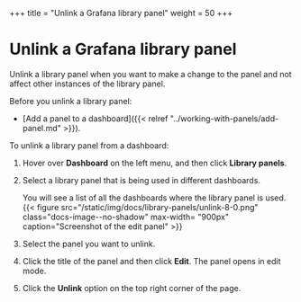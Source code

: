 +++
title = "Unlink a Grafana library panel"
weight = 50
+++

# Unlink a Grafana library panel

Unlink a library panel when you want to make a change to the panel and not affect other instances of the library panel.

Before you unlink a library panel:

- [Add a panel to a dashboard]({{< relref "../working-with-panels/add-panel.md" >}}).

To unlink a library panel from a dashboard:

1. Hover over **Dashboard** on the left menu, and then click **Library panels**.
1. Select a library panel that is being used in different dashboards.

   You will see a list of all the dashboards where the library panel is used.
   {{< figure src="/static/img/docs/library-panels/unlink-8-0.png" class="docs-image--no-shadow" max-width= "900px" caption="Screenshot of the edit panel" >}}

1. Select the panel you want to unlink.
1. Click the title of the panel and then click **Edit**. The panel opens in edit mode.
1. Click the **Unlink** option on the top right corner of the page.
